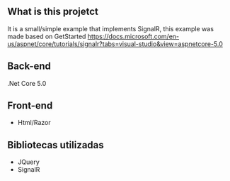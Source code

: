 ## What is this projetct

It is a small/simple example that implements SignalR, this example was made based on GetStarted https://docs.microsoft.com/en-us/aspnet/core/tutorials/signalr?tabs=visual-studio&view=aspnetcore-5.0

## Back-end

.Net Core 5.0

## Front-end

- Html/Razor

## Bibliotecas utilizadas

- JQuery
- SignalR